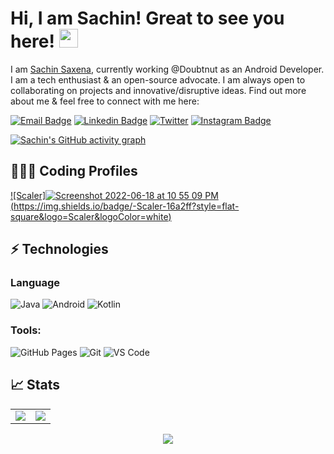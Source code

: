 # Hi, I am Sachin! Great to see you here! <img src="https://raw.githubusercontent.com/thepranaygupta/thepranaygupta/main/src/wave.gif" width="30px" height="30px">

I am [Sachin Saxena](http://saxenasachin.github.io/), currently working @Doubtnut as an Android Developer. I am a tech enthusiast & an open-source advocate. I am always open to collaborating on projects and innovative/disruptive ideas. Find out more about me & feel free to connect with me here:

[![Email Badge](https://img.shields.io/badge/-Email-c14438?style=flat-square&logo=Gmail&logoColor=white&link=mailto:sachin.saxena1790@gmail.com)](mailto:sachin.saxena1790@gmail.com)
[![Linkedin Badge](https://img.shields.io/badge/-LinkedIn-blue?style=flat-square&logo=Linkedin&logoColor=white&link=https://www.linkedin.com/in/sachin1790/)](https://www.linkedin.com/in/sachin1790/)
[![Twitter](https://img.shields.io/badge/Twitter-1DA1F2?style=flat-square&logo=twitter&logoColor=white)](https://twitter.com/saxenakrsachin)
[![Instagram Badge](https://img.shields.io/badge/-Instagram-purple?style=flat-square&logo=instagram&logoColor=white&link=https://www.instagram.com/saxenakrsachin//)](https://www.instagram.com/saxenakrsachin/)

[![Sachin's GitHub activity graph](https://activity-graph.herokuapp.com/graph?username=saxenasachin&theme=xcode)](https://github.com/saxenasachin)

## 👨🏻‍💻 Coding Profiles

[![Scaler]![Screenshot 2022-06-18 at 10 55 09 PM](https://user-images.githubusercontent.com/22069181/174449773-ef91c860-b0d3-4b81-b22f-c11d571ec338.png)
(https://img.shields.io/badge/-Scaler-16a2ff?style=flat-square&logo=Scaler&logoColor=white)](https://www.scaler.com/academy/profile/f21895cfb0ee/)


## ⚡ Technologies

### Language

![Java](https://img.shields.io/badge/-java-E34A86?style=flat-square&logo=java)
![Android](https://img.shields.io/badge/-Android-black?style=flat-square&logo=Android)
![Kotlin](https://img.shields.io/badge/-Kotlin-00599C?style=flat-square&logo=kotlin)

### Tools:

![GitHub Pages](https://img.shields.io/badge/GitHub%20Pages-%23327FC7.svg?logo=github&style=flat-square&logoColor=white)
![Git](https://img.shields.io/badge/-Git-black?style=flat-square&logo=git)
![VS Code](https://img.shields.io/badge/-VS%20Code-007ACC?style=flat-square&logo=visual-studio-code)

## 📈 Stats

<table>
    <tr>
        <td>
            <img src="https://github-readme-stats.vercel.app/api?username=saxenasachin&include_all_commits=true&count_private=true&show_icons=true&line_height=20&theme=tokyonight"/>
        <td><img src="https://github-readme-stats.vercel.app/api/top-langs?username=saxenasachin&show_icons=true&locale=en&layout=compact&theme=tokyonight" />
        </td>
    </tr>
</table>
<p align="center">
    <img align="center" src="https://github-readme-streak-stats.herokuapp.com/?user=saxenasachin&theme=tokyonight" />
</p>
